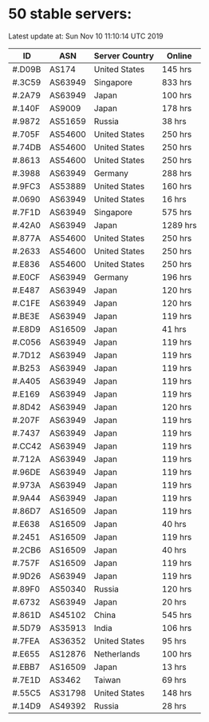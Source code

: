 # 50 stable servers:

Latest update at: Sun Nov 10 11:10:14 UTC 2019

| ID | ASN | Server Country | Online |
| -- | --- | -------------- | ------ |
| #.D09B | AS174 | United States | 145 hrs |
| #.3C59 | AS63949 | Singapore | 833 hrs |
| #.2A79 | AS63949 | Japan | 100 hrs |
| #.140F | AS9009 | Japan | 178 hrs |
| #.9872 | AS51659 | Russia | 38 hrs |
| #.705F | AS54600 | United States | 250 hrs |
| #.74DB | AS54600 | United States | 250 hrs |
| #.8613 | AS54600 | United States | 250 hrs |
| #.3988 | AS63949 | Germany | 288 hrs |
| #.9FC3 | AS53889 | United States | 160 hrs |
| #.0690 | AS63949 | United States | 16 hrs |
| #.7F1D | AS63949 | Singapore | 575 hrs |
| #.42A0 | AS63949 | Japan | 1289 hrs |
| #.877A | AS54600 | United States | 250 hrs |
| #.2633 | AS54600 | United States | 250 hrs |
| #.E836 | AS54600 | United States | 250 hrs |
| #.E0CF | AS63949 | Germany | 196 hrs |
| #.E487 | AS63949 | Japan | 120 hrs |
| #.C1FE | AS63949 | Japan | 120 hrs |
| #.BE3E | AS63949 | Japan | 119 hrs |
| #.E8D9 | AS16509 | Japan | 41 hrs |
| #.C056 | AS63949 | Japan | 119 hrs |
| #.7D12 | AS63949 | Japan | 119 hrs |
| #.B253 | AS63949 | Japan | 119 hrs |
| #.A405 | AS63949 | Japan | 119 hrs |
| #.E169 | AS63949 | Japan | 119 hrs |
| #.8D42 | AS63949 | Japan | 120 hrs |
| #.207F | AS63949 | Japan | 119 hrs |
| #.7437 | AS63949 | Japan | 119 hrs |
| #.CC42 | AS63949 | Japan | 119 hrs |
| #.712A | AS63949 | Japan | 119 hrs |
| #.96DE | AS63949 | Japan | 119 hrs |
| #.973A | AS63949 | Japan | 119 hrs |
| #.9A44 | AS63949 | Japan | 119 hrs |
| #.86D7 | AS16509 | Japan | 119 hrs |
| #.E638 | AS16509 | Japan | 40 hrs |
| #.2451 | AS16509 | Japan | 119 hrs |
| #.2CB6 | AS16509 | Japan | 40 hrs |
| #.757F | AS16509 | Japan | 119 hrs |
| #.9D26 | AS63949 | Japan | 119 hrs |
| #.89F0 | AS50340 | Russia | 120 hrs |
| #.6732 | AS63949 | Japan | 20 hrs |
| #.861D | AS45102 | China | 545 hrs |
| #.5D79 | AS35913 | India | 106 hrs |
| #.7FEA | AS36352 | United States | 95 hrs |
| #.E655 | AS12876 | Netherlands | 100 hrs |
| #.EBB7 | AS16509 | Japan | 13 hrs |
| #.7E1D | AS3462 | Taiwan | 69 hrs |
| #.55C5 | AS31798 | United States | 148 hrs |
| #.14D9 | AS49392 | Russia | 28 hrs |

